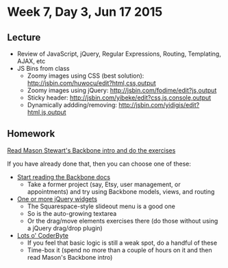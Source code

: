 # Week 7, Day 3, Jun 17 2015

## Lecture

- Review of JavaScript, jQuery, Regular Expressions, Routing, Templating, AJAX, etc
- JS Bins from class
  - Zoomy images using CSS (best solution): http://jsbin.com/huwocu/edit?html,css,output
  - Zoomy images using jQuery: http://jsbin.com/fodime/edit?js,output
  - Sticky header: http://jsbin.com/yibeke/edit?css,js,console,output
  - Dynamically addding/removing: http://jsbin.com/yidigis/edit?html,js,output

## Homework

[Read Mason Stewart's Backbone intro and do the exercises](https://gist.github.com/chrisdavies/4559bbd92475ca7bae01)

If you have already done that, then you can choose one of these:

- [Start reading the Backbone docs](http://backbonejs.org/)
  - Take a former project (say, Etsy, user management, or appointments) and try using Backbone models, views, and routing
- [One or more jQuery widgets](https://github.com/tiy-durham-fe-cohort4/resources/blob/master/assignments/js-widgets.md)
  - The Squarespace-style slideout menu is a good one
  - So is the auto-growing textarea
  - Or the drag/move elements exercises there (do those without using a jQuery drag/drop plugin)
- [Lots o' CoderByte](http://coderbyte.com/CodingArea/Challenges/)
  - If you feel that basic logic is still a weak spot, do a handful of these
  - Time-box it (spend no more than a couple of hours on it and then read Mason's Backbone intro)
